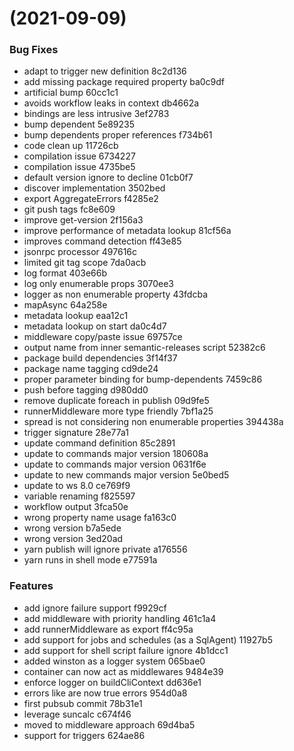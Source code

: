#  (2021-09-09)


### Bug Fixes

* adapt to trigger new definition 8c2d136
* add missing package required property ba0c9df
* artificial bump 60cc1c1
* avoids workflow leaks in context db4662a
* bindings are less intrusive 3ef2783
* bump dependent 5e89235
* bump dependents proper references f734b61
* code clean up 11726cb
* compilation issue 6734227
* compilation issue 4735be5
* default version ignore to decline 01cb0f7
* discover implementation 3502bed
* export AggregateErrors f4285e2
* git push tags fc8e609
* improve get-version 2f156a3
* improve performance of metadata lookup 81cf56a
* improves command detection ff43e85
* jsonrpc processor 497616c
* limited git tag scope 7da0acb
* log format 403e66b
* log only enumerable props 3070ee3
* logger as non enumerable property 43fdcba
* mapAsync 64a258e
* metadata lookup eaa12c1
* metadata lookup on start da0c4d7
* middleware copy/paste issue 69757ce
* output name from inner semantic-releases script 52382c6
* package build dependencies 3f14f37
* package name tagging cd9de24
* proper parameter binding for bump-dependents 7459c86
* push before tagging d980dd0
* remove duplicate foreach in publish 09d9fe5
* runnerMiddleware more type friendly 7bf1a25
* spread is not considering non enumerable properties 394438a
* trigger signature 28e77a1
* update command definition 85c2891
* update to commands  major version 180608a
* update to commands major version 0631f6e
* update to new commands major version 5e0bed5
* update to ws 8.0 ce769f9
* variable renaming f825597
* workflow output 3fca50e
* wrong property name usage fa163c0
* wrong version b7a5ede
* wrong version 3ed20ad
* yarn publish will ignore private a176556
* yarn runs in shell mode e77591a


### Features

* add ignore failure support f9929cf
* add middleware with priority handling 461c1a4
* add runnerMiddleware as export ff4c95a
* add support for jobs and schedules (as a SqlAgent) 11927b5
* add support for shell script failure ignore 4b1dcc1
* added winston as a logger system 065bae0
* container can now act as middlewares 9484e39
* enforce logger on buildCliContext dd636e1
* errors like are now true errors 954d0a8
* first pubsub commit 78b31e1
* leverage suncalc c674f46
* moved to middleware approach 69d4ba5
* support for triggers 624ae86



